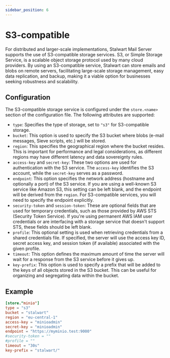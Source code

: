 ```yaml
---
sidebar_position: 6
---
```


# S3-compatible

For distributed and larger-scale implementations, Stalwart Mail Server supports the use of S3-compatible storage services. S3, or Simple Storage Service, is a scalable object storage protocol used by many cloud providers. By using an S3-compatible service, Stalwart can store emails and blobs on remote servers, facilitating large-scale storage management, easy data replication, and backup, making it a viable option for businesses seeking robustness and scalability.

## Configuration

The S3-compatible storage service is configured under the `store.<name>` section of the configuration file. The following attributes are supported:

- `type`: Specifies the type of storage, set to `"s3"` for S3-compatible storage.
- `bucket`: This option is used to specify the S3 bucket where blobs (e-mail messages, Sieve scripts, etc.) will be stored.
- `region`: This specifies the geographical region where the bucket resides. This is important for performance and legal considerations, as different regions may have different latency and data sovereignty rules.
- `access-key` and `secret-key`: These two options are used for authentication with the S3 service. The `access-key` identifies the S3 account, while the `secret-key` serves as a password.
- `endpoint`: This option specifies the network address (hostname and optionally a port) of the S3 service. If you are using a well-known S3 service like Amazon S3, this setting can be left blank, and the endpoint will be derived from the `region`. For S3-compatible services, you will need to specify the endpoint explicitly.
- `security-token` and `session-token`: These are optional fields that are used for temporary credentials, such as those provided by AWS STS (Security Token Service). If you're using permanent AWS IAM user credentials or are interfacing with a storage service that doesn't support STS, these fields should be left blank.
- `profile`: This optional setting is used when retrieving credentials from a shared credentials file. If specified, the server will use the access key ID, secret access key, and session token (if available) associated with the given profile.
- `timeout`: This option defines the maximum amount of time the server will wait for a response from the S3 service before it gives up. 
- `key-prefix`: This option is used to specify a prefix that will be added to the keys of all objects stored in the S3 bucket. This can be useful for organizing and segregating data within the bucket.

## Example

```toml
[store."minio"]
type = "s3"
bucket = "stalwart"
region = "eu-central-1"
access-key = "minioadmin"
secret-key = "minioadmin"
endpoint = "https://myminio.test:9000"
#security-token = ""
#profile = ""
timeout = "30s"
key-prefix = "stalwart/"
```

